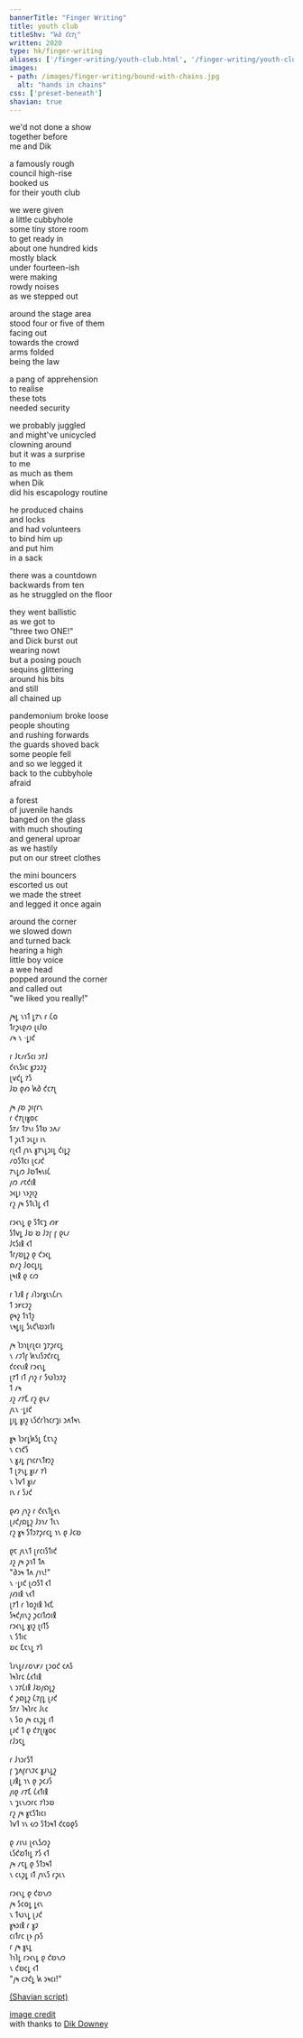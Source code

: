 ```yaml
---
bannerTitle: "Finger Writing" 
title: youth club
titleShv: "𐑿𐑔 𐑒𐑤𐑳𐑚"
written: 2020
type: hk/finger-writing
aliases: ['/finger-writing/youth-club.html', '/finger-writing/youth-club/']
images:
- path: /images/finger-writing/bound-with-chains.jpg 
  alt: "hands in chains"
css: ['preset-beneath']
shavian: true
---
```


<div class="latin">

we'd not done a show  
together before  
me and Dik  


a famously rough  
council high-rise  
booked us  
for their youth club


we were given  
a little cubbyhole  
some tiny store room  
to get ready in  
about one hundred kids  
mostly black  
under fourteen-ish  
were making  
rowdy noises  
as we stepped out


around the stage area  
stood four or five of them  
facing out  
towards the crowd  
arms folded  
being the law


a pang of apprehension  
to realise  
these tots  
needed security


we probably juggled  
and might've unicycled  
clowning around  
but it was a surprise  
to me  
as much as them  
when Dik  
did his escapology routine


he produced chains  
and locks  
and had volunteers  
to bind him up  
and put him  
in a sack


there was a countdown  
backwards from ten  
as he struggled on the floor  


they went ballistic  
as we got to   
"three two ONE!"  
and Dick burst out  
wearing nowt  
but a posing pouch  
sequins glittering  
around his bits  
and still  
all chained up


pandemonium broke loose  
people shouting  
and rushing forwards    
the guards shoved back   
some people fell  
and so we legged it  
back to the cubbyhole  
afraid  


a forest  
of juvenile hands  
banged on the glass  
with much shouting  
and general uproar  
as we hastily  
put on our street clothes


the mini bouncers  
escorted us out  
we made the street  
and legged it once again  


around the corner  
we slowed down  
and turned back  
hearing a high  
little boy voice  
a wee head  
popped around the corner  
and called out  
"we liked you really!"

</div>

<div class="shavian">

𐑢𐑰𐑛 𐑯𐑪𐑑 𐑛𐑳𐑯 𐑩 𐑖𐑴  
𐑑𐑩𐑜𐑧𐑞𐑼 𐑚𐑦𐑓𐑹  
𐑥𐑰 𐑯 ·𐑛𐑦𐑒  

𐑩 𐑓𐑱𐑥𐑩𐑕𐑤𐑦 𐑮𐑳𐑓  
𐑒𐑬𐑯𐑕𐑦𐑤 𐑣𐑲𐑮𐑲𐑟  
𐑚𐑫𐑒𐑛 𐑳𐑕  
𐑓𐑹 𐑞𐑺 𐑿𐑔 𐑒𐑤𐑳𐑚

𐑢𐑰 𐑢𐑹 𐑜𐑦𐑝𐑩𐑯  
𐑩 𐑒𐑳𐑚𐑦𐑣𐑴𐑤  
𐑕𐑳𐑥 𐑑𐑲𐑯𐑦 𐑕𐑑𐑹 𐑮𐑵𐑥  
𐑑 𐑜𐑧𐑑 𐑮𐑧𐑛𐑦 𐑦𐑯  
𐑩𐑚𐑬𐑑 𐑢𐑪𐑯 𐑣𐑳𐑯𐑛𐑮𐑦𐑛 𐑒𐑦𐑛𐑟  
𐑥𐑴𐑕𐑑𐑤𐑦 𐑚𐑤𐑨𐑒  
𐑳𐑯𐑛𐑼 𐑓𐑹𐑑𐑰𐑯𐑦𐑖  
𐑢𐑼 𐑥𐑱𐑒𐑦𐑙  
𐑮𐑬𐑛𐑦 𐑯𐑶𐑟𐑦𐑟  
𐑩𐑟 𐑢𐑰 𐑕𐑑𐑧𐑐𐑛 𐑬𐑑

𐑩𐑮𐑬𐑯𐑛 𐑞 𐑕𐑑𐑱𐑡 𐑺𐑾  
𐑕𐑑𐑫𐑛 𐑓𐑹 𐑹 𐑓𐑲𐑝 𐑝 𐑞𐑧𐑥  
𐑓𐑱𐑕𐑦𐑙 𐑬𐑑  
𐑑𐑩𐑢𐑹𐑛𐑟 𐑞 𐑒𐑮𐑬𐑛  
𐑸𐑥𐑟 𐑓𐑴𐑤𐑛𐑦𐑛  
𐑚𐑰𐑦𐑙 𐑞 𐑤𐑼

𐑩 𐑐𐑨𐑙 𐑝 𐑨𐑐𐑮𐑩𐑣𐑧𐑯𐑖𐑩𐑯  
𐑑 𐑮𐑾𐑤𐑲𐑟  
𐑞𐑰𐑟 𐑑𐑪𐑑𐑟  
𐑯𐑰𐑛𐑦𐑛 𐑕𐑧𐑒𐑘𐑹𐑮𐑦𐑑𐑦

𐑢𐑰 𐑐𐑮𐑪𐑚𐑩𐑚𐑤𐑦 𐑡𐑳𐑜𐑩𐑤𐑛  
𐑯 𐑥𐑲𐑑𐑝 𐑿𐑯𐑦𐑕𐑲𐑒𐑩𐑤𐑛  
𐑒𐑤𐑬𐑯𐑦𐑙 𐑩𐑮𐑬𐑯𐑛  
𐑚𐑳𐑑 𐑦𐑑 𐑢𐑪𐑟 𐑩 𐑕𐑻𐑐𐑮𐑲𐑟  
𐑑 𐑥𐑰  
𐑨𐑟 𐑥𐑳𐑗 𐑩𐑟 𐑞𐑧𐑥  
𐑢𐑧𐑯 ·𐑛𐑦𐑒  
𐑛𐑦𐑛 𐑣𐑦𐑟 𐑧𐑕𐑒𐑩𐑐𐑪𐑤𐑩𐑡𐑦 𐑮𐑵𐑑𐑰𐑯

𐑣𐑰 𐑐𐑮𐑩𐑛𐑿𐑕𐑛 𐑗𐑱𐑯𐑟  
𐑯 𐑤𐑪𐑒𐑕  
𐑯 𐑣𐑨𐑛 𐑝𐑪𐑤𐑩𐑯𐑑𐑽𐑟  
𐑑 𐑚𐑲𐑯𐑛 𐑣𐑦𐑥 𐑳𐑐  
𐑯 𐑐𐑫𐑑 𐑣𐑦𐑥  
𐑦𐑯 𐑩 𐑕𐑨𐑒

𐑞𐑺 𐑢𐑪𐑟 𐑩 𐑒𐑬𐑯𐑑𐑛𐑬𐑯  
𐑚𐑨𐑒𐑢𐑸𐑛𐑟 𐑓𐑮𐑪𐑥 𐑑𐑧𐑯  
𐑩𐑟 𐑣𐑰 𐑕𐑑𐑮𐑳𐑜𐑩𐑤𐑛 𐑪𐑯 𐑞 𐑓𐑤𐑹

𐑞𐑱 𐑢𐑧𐑯𐑑 𐑚𐑩𐑤𐑦𐑕𐑑𐑦𐑒  
𐑨𐑟 𐑢𐑰 𐑜𐑪𐑑 𐑑𐑵  
"𐑔𐑮𐑰 𐑑𐑵 𐑢𐑪𐑯!"  
𐑯 ·𐑛𐑦𐑒 𐑚𐑼𐑕𐑑 𐑬𐑑  
𐑢𐑺𐑦𐑙 𐑯𐑬𐑑  
𐑚𐑳𐑑 𐑩 𐑐𐑴𐑟𐑦𐑙 𐑐𐑬𐑗  
𐑕𐑰𐑒𐑢𐑦𐑯𐑟 𐑜𐑤𐑦𐑑𐑼𐑦𐑙  
𐑩𐑮𐑬𐑯𐑛 𐑣𐑦𐑟 𐑚𐑦𐑑𐑕  
𐑯 𐑕𐑑𐑦𐑤  
𐑹𐑤 𐑗𐑱𐑯𐑛 𐑳𐑐

𐑐𐑨𐑯𐑛𐑩𐑥𐑴𐑯𐑾𐑥 𐑚𐑮𐑴𐑒 𐑤𐑵𐑕  
𐑐𐑰𐑐𐑩𐑤 𐑖𐑬𐑑𐑦𐑙  
𐑯 𐑮𐑳𐑖𐑦𐑙 𐑓𐑹𐑢𐑸𐑛𐑟  
𐑒 𐑜𐑸𐑛𐑟 𐑖𐑳𐑝𐑛 𐑚𐑨𐑒  
𐑕𐑳𐑥 𐑐𐑰𐑐𐑩𐑤 𐑓𐑧𐑤  
𐑯 𐑕𐑴 𐑢𐑰 𐑤𐑧𐑜𐑛 𐑦𐑑  
𐑚𐑨𐑒 𐑑 𐑞 𐑒𐑳𐑚𐑦𐑣𐑴𐑤  
𐑩𐑓𐑮𐑱𐑛

𐑩 𐑓𐑪𐑮𐑩𐑕𐑑  
𐑝 𐑡𐑵𐑝𐑩𐑯𐑲𐑤 𐑣𐑨𐑯𐑛𐑟  
𐑚𐑨𐑙𐑛 𐑪𐑯 𐑞 𐑜𐑤𐑨𐑕  
𐑢𐑦𐑞 𐑥𐑳𐑗 𐑖𐑬𐑑𐑦𐑙  
𐑯 𐑡𐑧𐑯𐑼𐑩𐑤 𐑳𐑐𐑮𐑹  
𐑩𐑟 𐑢𐑰 𐑣𐑱𐑕𐑑𐑦𐑤𐑦  
𐑐𐑫𐑑 𐑪𐑯 𐑬𐑼 𐑕𐑑𐑮𐑰𐑑 𐑒𐑤𐑴𐑞𐑕

𐑞 𐑥𐑦𐑯𐑦 𐑚𐑬𐑯𐑕𐑼𐑟  
𐑧𐑕𐑒𐑹𐑑𐑦𐑛 𐑳𐑕 𐑬𐑑  
𐑢𐑰 𐑥𐑱𐑛 𐑞 𐑕𐑑𐑮𐑰𐑑  
𐑯 𐑤𐑧𐑜𐑛 𐑦𐑑 𐑢𐑪𐑯𐑕 𐑩𐑜𐑧𐑯

𐑩𐑮𐑬𐑯𐑛 𐑞 𐑒𐑹𐑯𐑼  
𐑢𐑰 𐑕𐑤𐑴𐑛 𐑛𐑬𐑯  
𐑯 𐑑𐑻𐑯𐑛 𐑚𐑨𐑒  
𐑣𐑰𐑮𐑦𐑙 𐑩 𐑣𐑲  
𐑤𐑦𐑑𐑩𐑤 𐑚𐑶 𐑝𐑶𐑕  
𐑩 𐑢𐑰 𐑣𐑧𐑛  
𐑐𐑪𐑐𐑛 𐑩𐑮𐑬𐑯𐑛 𐑞 𐑒𐑹𐑯𐑼  
𐑯 𐑒𐑹𐑤𐑛 𐑬𐑑  
"𐑢𐑰 𐑤𐑲𐑒𐑛 𐑿 𐑮𐑰𐑤𐑦!"


[(Shavian script)](/shavian/intro)

</div>

[image credit](https://simplyconsiderthis.wordpress.com/2013/03/23/how-can-i-be-set-free/)  
with thanks to [Dik Downey](https://www.opposablethumbtheatre.com/the-company)
